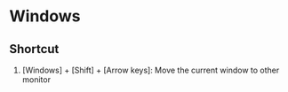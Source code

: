 # Windows

## Shortcut
1. [Windows] + [Shift] + [Arrow keys]: Move the current window to other monitor
